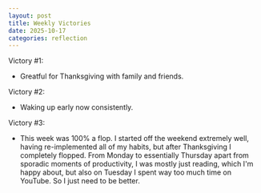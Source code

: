 ```yaml
---
layout: post
title: Weekly Victories
date: 2025-10-17
categories: reflection
---
```


Victory #1:

- Greatful for Thanksgiving with family and friends.

Victory #2:

- Waking up early now consistently.

Victory #3:

- This week was 100% a flop. I started off the weekend extremely well, having re-implemented all of my habits, but after Thanksgiving I completely flopped. From Monday to essentially Thursday apart from sporadic moments of productivity, I was mostly just reading, which I'm happy about, but also on Tuesday I spent way too much time on YouTube. So I just need to be better.
